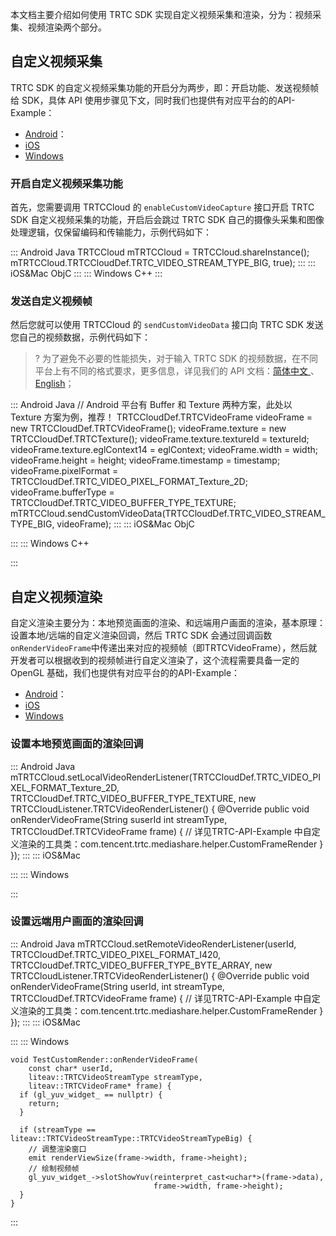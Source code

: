 本文档主要介绍如何使用 TRTC SDK 实现自定义视频采集和渲染，分为：视频采集、视频渲染两个部分。

## 自定义视频采集

TRTC SDK 的自定义视频采集功能的开启分为两步，即：开启功能、发送视频帧给 SDK，具体 API 使用步骤见下文，同时我们也提供有对应平台的的API-Example：

- [Android]()：
- [iOS]()
- [Windows](https://github.com/LiteAVSDK/TRTC_Windows/blob/main/TRTC-API-Example-C++/TRTC-API-Example-Qt/src/TestCustomCapture/test_custom_capture.cpp) 

### 开启自定义视频采集功能

首先，您需要调用 TRTCCloud 的 `enableCustomVideoCapture` 接口开启  TRTC SDK 自定义视频采集的功能，开启后会跳过 TRTC SDK 自己的摄像头采集和图像处理逻辑，仅保留编码和传输能力，示例代码如下：

<dx-codeblock>
::: Android  Java
TRTCCloud mTRTCCloud = TRTCCloud.shareInstance();
mTRTCCloud.TRTCCloudDef.TRTC_VIDEO_STREAM_TYPE_BIG, true);
:::
::: iOS&Mac  ObjC
:::
::: Windows  C++
:::
</dx-codeblock>


### 发送自定义视频帧

然后您就可以使用 TRTCCloud 的 `sendCustomVideoData` 接口向 TRTC SDK 发送您自己的视频数据，示例代码如下：

>? 为了避免不必要的性能损失，对于输入 TRTC SDK 的视频数据，在不同平台上有不同的格式要求，更多信息，详见我们的 API 文档：[简体中文 ](https://liteav.sdk.qcloud.com/doc/api/zh-cn/index.html)、[English](https://liteav.sdk.qcloud.com/doc/api/en/md_introduction_trtc_en_TRTCSDK_Download.html)；


<dx-codeblock>
::: Android  Java
// Android 平台有 Buffer 和 Texture 两种方案，此处以 Texture 方案为例，推荐！
TRTCCloudDef.TRTCVideoFrame videoFrame = new TRTCCloudDef.TRTCVideoFrame();
videoFrame.texture = new TRTCCloudDef.TRTCTexture();
videoFrame.texture.textureId = textureId;
videoFrame.texture.eglContext14 = eglContext;
videoFrame.width = width;
videoFrame.height = height;
videoFrame.timestamp = timestamp;
videoFrame.pixelFormat = TRTCCloudDef.TRTC_VIDEO_PIXEL_FORMAT_Texture_2D;
videoFrame.bufferType = TRTCCloudDef.TRTC_VIDEO_BUFFER_TYPE_TEXTURE;
mTRTCCloud.sendCustomVideoData(TRTCCloudDef.TRTC_VIDEO_STREAM_TYPE_BIG, videoFrame);
:::
::: iOS&Mac  ObjC

:::
::: Windows  C++


:::
</dx-codeblock>





## 自定义视频渲染

自定义渲染主要分为：本地预览画面的渲染、和远端用户画面的渲染，基本原理：设置本地/远端的自定义渲染回调，然后 TRTC SDK 会通过回调函数`onRenderVideoFrame`中传递出来对应的视频帧（即TRTCVideoFrame），然后就开发者可以根据收到的视频帧进行自定义渲染了，这个流程需要具备一定的OpenGL 基础，我们也提供有对应平台的的API-Example：

- [Android]()：
- [iOS]()
- [Windows](https://github.com/LiteAVSDK/TRTC_Windows/blob/main/TRTC-API-Example-C++/TRTC-API-Example-Qt/src/TestCustomCapture/test_custom_capture.cpp) 


### 设置本地预览画面的渲染回调
<dx-codeblock>
::: Android  Java
mTRTCCloud.setLocalVideoRenderListener(TRTCCloudDef.TRTC_VIDEO_PIXEL_FORMAT_Texture_2D, TRTCCloudDef.TRTC_VIDEO_BUFFER_TYPE_TEXTURE, new TRTCCloudListener.TRTCVideoRenderListener() {
    @Override
    public void onRenderVideoFrame(String suserId int streamType, TRTCCloudDef.TRTCVideoFrame frame) {
		// 详见TRTC-API-Example 中自定义渲染的工具类：com.tencent.trtc.mediashare.helper.CustomFrameRender  
    }
});
:::
::: iOS&Mac

:::
::: Windows

:::
</dx-codeblock>


### 设置远端用户画面的渲染回调
<dx-codeblock>
::: Android  Java
mTRTCCloud.setRemoteVideoRenderListener(userId, TRTCCloudDef.TRTC_VIDEO_PIXEL_FORMAT_I420, TRTCCloudDef.TRTC_VIDEO_BUFFER_TYPE_BYTE_ARRAY, new TRTCCloudListener.TRTCVideoRenderListener() {
    @Override
    public void onRenderVideoFrame(String userId, int streamType, TRTCCloudDef.TRTCVideoFrame frame) {
		 // 详见TRTC-API-Example 中自定义渲染的工具类：com.tencent.trtc.mediashare.helper.CustomFrameRender  
    }
});
:::
::: iOS&Mac

:::
::: Windows
```
void TestCustomRender::onRenderVideoFrame(
    const char* userId,
    liteav::TRTCVideoStreamType streamType,
    liteav::TRTCVideoFrame* frame) {
  if (gl_yuv_widget_ == nullptr) {
    return;
  }

  if (streamType == liteav::TRTCVideoStreamType::TRTCVideoStreamTypeBig) {
    // 调整渲染窗口
    emit renderViewSize(frame->width, frame->height);
    // 绘制视频帧
    gl_yuv_widget_->slotShowYuv(reinterpret_cast<uchar*>(frame->data),
                                frame->width, frame->height);
  }
}
```
:::
</dx-codeblock>